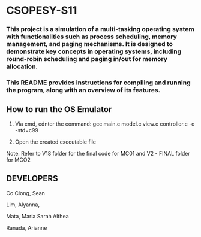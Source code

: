 # CSOPESY-S11

### This project is a simulation of a multi-tasking operating system with functionalities such as process scheduling, memory management, and paging mechanisms. It is designed to demonstrate key concepts in operating systems, including round-robin scheduling and paging in/out for memory allocation.

### This README provides instructions for compiling and running the program, along with an overview of its features.

## How to run the OS Emulator

1. Via cmd, ednter the command: gcc main.c model.c view.c controller.c -o <name of exe> -std=c99

2. Open the created executable file

Note: Refer to V18 folder for the final code for MC01 and V2 - FINAL folder for MCO2

## DEVELOPERS
Co Ciong, Sean

Lim, Alyanna,

Mata, Maria Sarah Althea

Ranada, Arianne
